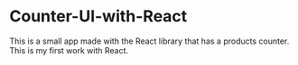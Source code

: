 # Counter-UI-with-React
This is a small app made with the React library that has a products counter. This is my first work with React.
